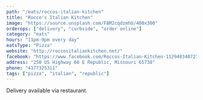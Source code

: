 ```yaml
---
path: "/eats/roccos-italian-kitchen"
title: "Rocco's Italian Kitchen"
image: "https://source.unsplash.com/F8M2cqdzmhU/400x300"
orderops: ["delivery", "curbside", "order online"]
category: "eats"
hours: "11pm-9pm every day"
eatsType: "Pizza"
website: "http://roccositaliankitchen.net/"
facebook: "https://www.facebook.com/Roccos-Italian-Kitchen-112948348727654"
address: "250 US Highway 60 E Republic, Missouri 65738"
phone: "4177325311"
tags: ["pizza", "italian", "republic"]
---
```


Delivery available via restaurant.
